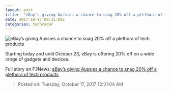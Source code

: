 ```yaml
---
layout: post
title:  "eBay’s giving Aussies a chance to snag 20% off a plethora of tech products"
date: 2017-10-17 00:31:04Z
categories: techradar
---
```


![eBay’s giving Aussies a chance to snag 20% off a plethora of tech products](http://cdn.mos.cms.futurecdn.net/1f4c4777d7c4df946cc5bdef51d4e70c-1200-80.jpg)

Starting today and until October 23, eBay is offering 20% off on a wide range of gadgets and devices.


Full story on F3News: [eBay’s giving Aussies a chance to snag 20% off a plethora of tech products](http://www.f3nws.com/n/a3qCgG)

> Posted on: Tuesday, October 17, 2017 12:31:04 AM
